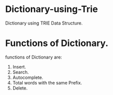 # Dictionary-using-Trie

Dictionary using TRIE Data Structure.

# Functions of Dictionary.

functions of Dictionary are:

1. Insert.
2. Search.
3. Autocomplete.
4. Total words with the same Prefix.
5. Delete.
